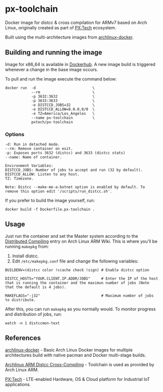 # px-toolchain
Docker image for distcc &amp; cross compilation for ARMv7 based on Arch Linux, originally created as part of [PX:Tech](https://www.pxtech.io) ecosystem. 

Built using the multi-architecture images from [archlinux-docker](https://github.com/lopsided98/archlinux-docker).

## Building and running the image
Image for x86_64 is available in [Dockerhub](https://hub.docker.com/r/pxtech/px-toolchain). A new image build is triggered whenever a change in the base image occurs.

To pull and run the image execute the command below:

```
docker run  -d                          \
            --rm                        \
            -p 3632:3632                \
            -p 3633:3633                \
            -e DISTCCD_JOBS=32          \
            -e DISTCCD_ALLOW=0.0.0.0/0  \
            -e TZ=America/Los_Angeles   \
            --name px-toolchain         \
            pxtech/px-toolchain
```

### Options
```
-d: Run in detached mode.
--rm: Remove container on exit.
-p: Exposes ports 3632 (distcc) and 3633 (distcc stats)
--name: Name of container.

Environment Variables:
DISTCCD_JOBS: Number of jobs to accept and run (32 by default).
DISTCCD_ALLOW: Listen to any host.
TZ: Timezone.

Note: Distcc --make-me-a-botnet option is enabled by default. To remove this option edit '/scripts/run_distcc.sh'.
```

If you prefer to build the image yourself, run:
```
docker build -f Dockerfile.px-toolchain .
```

## Usage

Just run the container and set the Master system according to the [Distributed Compiling](https://archlinuxarm.org/wiki/Distributed_Compiling) entry on Arch Linux ARM Wiki.
This is where you'll be running ```makepkg``` from:

1. Install distcc.
2. Edit ```/etc/makepkg.conf``` file and change the following variables:
```
BUILDENV=(distcc color !ccache check !sign) # Enable distcc option

DISTCC_HOSTS="YOUR.CLIENT.IP.ADDR/JOBS"     # Enter the IP of the host that is running the container and the maximun number of jobs (Note that the default is 4 jobs).                                         

MAKEFLAGS="-j32"                            # Maximum number of jobs to distribute.                                          
```

After this, you can run ```makepkg``` as you normally would.
To monitor progress and distribution of jobs, run:
```
watch -n 1 distccmon-text
```

## References

[archlinux-docker](https://github.com/lopsided98/archlinux-docker) - Basic Arch Linux Docker images for multiple architectures build with native pacman and Docker multi-stage builds.

[Archlinux ARM Distcc Cross-Compiling](https://archlinuxarm.org/wiki/Distcc_Cross-Compiling) - Toolchain is used as provided by Arch Linux ARM.

[PX:Tech](https://pxtech.io) - LTE-enabled Hardware, OS & Cloud platform for Industrial IoT applications.
